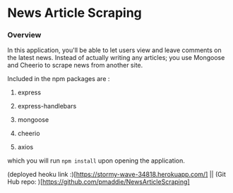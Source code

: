 # News Article Scraping


### Overview

In this application, you'll be able to let users view and leave comments on the latest news. Instead of actually writing any articles;  you use Mongoose and Cheerio to scrape news from another site.


Included in the npm packages are : 

   1. express

   2. express-handlebars

   3. mongoose

   4. cheerio

   5. axios

which you will run `npm install` upon opening the application.

(deployed heoku link :)[https://stormy-wave-34818.herokuapp.com/] 
|| (Git Hub repo: )[https://github.com/pmaddie/NewsArticleScraping]

